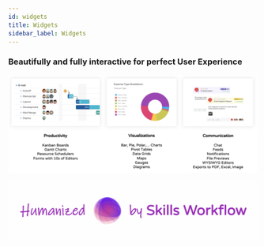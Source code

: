 ```yaml
---
id: widgets
title: Widgets
sidebar_label: Widgets
---
```


### Beautifully and fully interactive for perfect User Experience 

![img](assets/widgets-types.png)


<div style={{textAlign:'right'}}>

![crafted-love](assets/humanized-by-sw.gif)
</div>